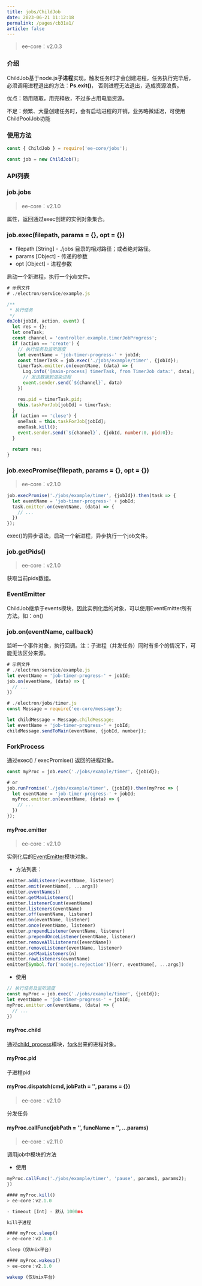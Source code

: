 ```yaml
---
title: jobs/ChildJob
date: 2023-06-21 11:12:18
permalink: /pages/cb31a1/
article: false
---
```


> ee-core：v2.0.3

### 介绍
ChildJob基于node.js**子进程**实现。触发任务时才会创建进程，任务执行完毕后，必须调用进程退出的方法：**Ps.exit()**， 否则进程无法退出，造成资源浪费。

优点：随用随取，用完释放，不过多占用电脑资源。

不足：频繁、大量创建任务时，会有启动进程的开销，业务略微延迟，可使用ChildPoolJob功能

### 使用方法
```javascript
const { ChildJob } = require('ee-core/jobs');

const job = new ChildJob();
```

### API列表
### job.jobs
> ee-core：v2.1.0

属性，返回通过exec创建的实例对象集合。
### job.exec(filepath, params = {}, opt = {})

- filepath [String] - ./jobs 目录的相对路径；或者绝对路径。
- params [Object] - 传递的参数
- opt [Object] - 进程参数

启动一个新进程，执行一个job文件。
```javascript
# 示例文件
# ./electron/service/example.js

/**
 * 执行任务
 */ 
doJob(jobId, action, event) {
  let res = {};
  let oneTask;
  const channel = 'controller.example.timerJobProgress';
  if (action == 'create') {
    // 执行任务及监听进度
    let eventName = 'job-timer-progress-' + jobId;
    const timerTask = job.exec('./jobs/example/timer', {jobId});
    timerTask.emitter.on(eventName, (data) => {
      Log.info('[main-process] timerTask, from TimerJob data:', data);
      // 发送数据到渲染进程
      event.sender.send(`${channel}`, data)
    })

    res.pid = timerTask.pid; 
    this.taskForJob[jobId] = timerTask;
  }
  if (action == 'close') {
    oneTask = this.taskForJob[jobId];
    oneTask.kill();
    event.sender.send(`${channel}`, {jobId, number:0, pid:0});
  }    

  return res;
}
```
### job.execPromise(filepath, params = {}, opt = {})
> ee-core：v2.1.0

```javascript
job.execPromise('./jobs/example/timer', {jobId}).then(task => {
  let eventName = 'job-timer-progress-' + jobId;
  task.emitter.on(eventName, (data) => {
    // ...
  })
});
```
exec()的异步语法，启动一个新进程，异步执行一个job文件。

### job.getPids()
> ee-core：v2.1.0

获取当前pids数组。
### EventEmitter
ChildJob继承于events模块，因此实例化后的对象，可以使用EventEmitter所有方法。如：on()

### job.on(eventName, callback)
监听一个事件对象，执行回调。注：子进程（并发任务）同时有多个的情况下，可能无法区分来源。

```javascript
# 示例文件
# ./electron/service/example.js
let eventName = 'job-timer-progress-' + jobId;
job.on(eventName, (data) => {
  // ...
})

# ./electron/jobs/timer.js
const Message = require('ee-core/message');

let childMessage = Message.childMessage;
let eventName = 'job-timer-progress-' + jobId;
childMessage.sendToMain(eventName, {jobId, number});
```

### ForkProcess
通过exec() / execPromise() 返回的进程对象。
```javascript
const myProc = job.exec('./jobs/example/timer', {jobId});

# or
job.runPromise('./jobs/example/timer', {jobId}).then(myProc => {
  let eventName = 'job-timer-progress-' + jobId;
  myProc.emitter.on(eventName, (data) => {
    // ...
  })
});
```

#### myProc.emitter
> ee-core：v2.1.0

实例化后的[EventEmitter](https://nodejs.org/docs/latest-v16.x/api/events.html)模块对象。

- 方法列表：
```javascript
emitter.addListener(eventName, listener)
emitter.emit(eventName[, ...args])
emitter.eventNames()
emitter.getMaxListeners()
emitter.listenerCount(eventName)
emitter.listeners(eventName)
emitter.off(eventName, listener)
emitter.on(eventName, listener)
emitter.once(eventName, listener)
emitter.prependListener(eventName, listener)
emitter.prependOnceListener(eventName, listener)
emitter.removeAllListeners([eventName])
emitter.removeListener(eventName, listener)
emitter.setMaxListeners(n)
emitter.rawListeners(eventName)
emitter[Symbol.for('nodejs.rejection')](err, eventName[, ...args])
```

- 使用
```javascript
// 执行任务及监听进度
const myProc = job.exec('./jobs/example/timer', {jobId});
let eventName = 'job-timer-progress-' + jobId;
myProc.emitter.on(eventName, (data) => {
  // ...
})
```

#### myProc.child
通过[child_process](https://nodejs.org/docs/latest-v16.x/api/child_process.html#child_processforkmodulepath-args-options)模块，[fork](https://nodejs.org/docs/latest-v16.x/api/child_process.html#child_processforkmodulepath-args-options)出来的进程对象。

#### myProc.pid
子进程pid

#### myProc.dispatch(cmd, jobPath = '', params = {})
> ee-core：v2.1.0

分发任务

#### myProc.callFunc(jobPath = '', funcName = '', ...params)
> ee-core：v2.11.0

调用job中模块的方法

- 使用
```javascript
myProc.callFunc('./jobs/example/timer', 'pause', params1, params2);
})

#### myProc.kill()
> ee-core：v2.1.0

- timeout [Int] - 默认 1000ms

kill子进程

#### myProc.sleep()
> ee-core：v2.1.0

sleep（仅Unix平台)

#### myProc.wakeup()
> ee-core：v2.1.0

wakeup (仅Unix平台)











